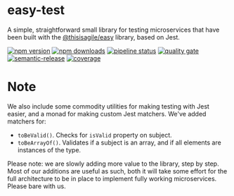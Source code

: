 # easy-test

A simple, straightforward small library for testing microservices that have been built  with the [@thisisagile/easy](https://github.com/thisisagile/easy) library, based on Jest.

<a href="https://www.npmjs.com/package/@thisisagile/easy-test" target="_blank"><img src="https://img.shields.io/npm/v/@thisisagile/easy-test.svg" alt="npm version" /></a>
<a href="https://www.npmjs.com/package/@thisisagile/easy-test" target="_blank"><img src="https://img.shields.io/npm/dm/@thisisagile/easy-test.svg" alt="npm downloads" /></a>
<a href="https://github.com/thisisagile/easy-test/actions?query=workflow%3A%22pipeline%22"><img src="https://github.com/thisisagile/easy-test/workflows/pipeline/badge.svg?branch=main" alt="pipeline status" /></a>
<a href="https://sonarcloud.io/dashboard?id=thisisagile_easy-test" target="_blank"><img src="https://sonarcloud.io/api/project_badges/measure?project=thisisagile_easy-test&metric=alert_status" alt="quality gate" /></a>
<a href="https://github.com/semantic-release/semantic-release" target="_blank"><img src="https://img.shields.io/badge/%20%20%F0%9F%93%A6%F0%9F%9A%80-semantic--release-e10079.svg" alt="semantic-release" /></a>
<a href="https://sonarcloud.io/dashboard?id=thisisagile_easy-test" target="_blank"><img src="https://sonarcloud.io/api/project_badges/measure?project=thisisagile_easy-test&metric=coverage" alt="coverage" /></a>

# Note
We also include some commodity utilities for making testing with Jest easier, and a monad for making custom Jest matchers. We've added matchers for:

- `toBeValid()`. Checks for `isValid` property on subject.
- `toBeArrayOf()`. Validates if a subject is an array, and if all elements are instances of the type.


Please note: we are slowly adding more value to the library, step by step. Most of our additions are useful as such, both it will take some effort for the full architecture to be in place to implement fully working microservices. Please bare with us.
